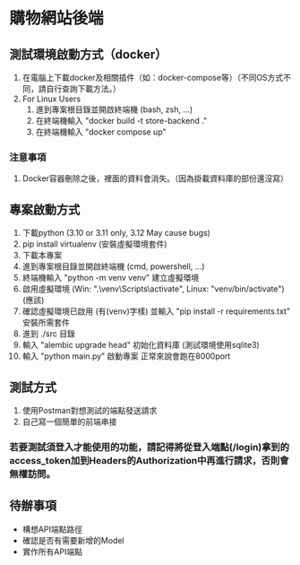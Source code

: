 # 購物網站後端

## 測試環境啟動方式（docker）
1. 在電腦上下載docker及相關插件（如：docker-compose等）（不同OS方式不同，請自行查詢下載方法。）
2. For Linux Users
    1. 進到專案根目錄並開啟終端機 (bash, zsh, ...)
    2. 在終端機輸入 "docker build -t store-backend ."
    3. 在終端機輸入 "docker compose up"

### 注意事項
1. Docker容器刪除之後，裡面的資料會消失。（因為掛載資料庫的部份還沒寫）

## 專案啟動方式
1. 下載python (3.10 or 3.11 only, 3.12 May cause bugs)
2. pip install virtualenv (安裝虛擬環境套件)
3. 下載本專案
4. 進到專案根目錄並開啟終端機 (cmd, powershell, ...)
5. 終端機輸入 "python -m venv venv" 建立虛擬環境
6. 啟用虛擬環境 (Win: ".\venv\Scripts\activate", Linux: "venv/bin/activate") (應該)
7. 確認虛擬環境已啟用 (有(venv)字樣) 並輸入 "pip install -r requirements.txt" 安裝所需套件
8. 進到 ./src 目錄
9. 輸入 "alembic upgrade head" 初始化資料庫 (測試環境使用sqlite3)
10. 輸入 "python main.py" 啟動專案 正常來說會跑在8000port

## 測試方式
1. 使用Postman對想測試的端點發送請求
2. 自己寫一個簡單的前端串接
### 若要測試須登入才能使用的功能，請記得將從登入端點(/login)拿到的access_token加到Headers的Authorization中再進行請求，否則會無權訪問。

## 待辦事項
+ 構想API端點路徑
+ 確認是否有需要新增的Model
+ 實作所有API端點